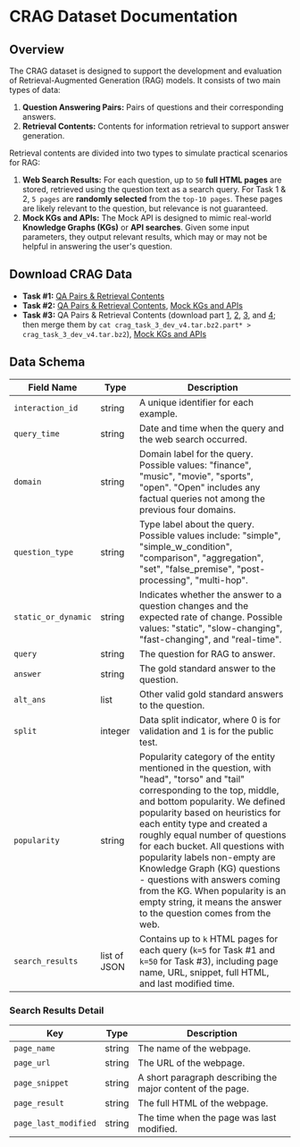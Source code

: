 # CRAG Dataset Documentation

## Overview

The CRAG dataset is designed to support the development and evaluation of Retrieval-Augmented Generation (RAG) models. It consists of two main types of data:

1. **Question Answering Pairs:** Pairs of questions and their corresponding answers.
2. **Retrieval Contents:** Contents for information retrieval to support answer generation.

Retrieval contents are divided into two types to simulate practical scenarios for RAG:

1. **Web Search Results:** For each question, up to `50` **full HTML pages** are stored, retrieved using the question text as a search query. For Task 1 & 2, `5 pages` are **randomly selected** from the `top-10 pages`. These pages are likely relevant to the question, but relevance is not guaranteed.
2. **Mock KGs and APIs:** The Mock API is designed to mimic real-world **Knowledge Graphs (KGs)** or **API searches**. Given some input parameters, they output relevant results, which may or may not be helpful in answering the user's question.

## Download CRAG Data

- **Task #1:** [QA Pairs & Retrieval Contents](https://github.com/facebookresearch/CRAG/raw/refs/heads/main/data/crag_task_1_and_2_dev_v4.jsonl.bz2?download=)
- **Task #2:** [QA Pairs & Retrieval Contents](https://github.com/facebookresearch/CRAG/raw/refs/heads/main/data/crag_task_1_and_2_dev_v4.jsonl.bz2?download=), [Mock KGs and APIs](/mock_api)
- **Task #3:** QA Pairs & Retrieval Contents (download part [1](https://github.com/facebookresearch/CRAG/raw/refs/heads/main/data/crag_task_3_dev_v4.tar.bz2.part1?download=), [2](https://github.com/facebookresearch/CRAG/raw/refs/heads/main/data/crag_task_3_dev_v4.tar.bz2.part2?download=), [3](https://github.com/facebookresearch/CRAG/raw/refs/heads/main/data/crag_task_3_dev_v4.tar.bz2.part3?download=), and [4](https://github.com/facebookresearch/CRAG/raw/refs/heads/main/data/crag_task_3_dev_v4.tar.bz2.part4?download=); then merge them by `cat crag_task_3_dev_v4.tar.bz2.part* > crag_task_3_dev_v4.tar.bz2`), [Mock KGs and APIs](/mock_api)

## Data Schema

| Field Name             | Type          | Description                                                                                                                                                           |
|------------------------|---------------|-----------------------------------------------------------------------------------------------------------------------------------------------------------------------|
| `interaction_id`       | string        | A unique identifier for each example.                                                                                                                                |
| `query_time`           | string        | Date and time when the query and the web search occurred.                                                                                                            |
| `domain`               | string        | Domain label for the query. Possible values: "finance", "music", "movie", "sports", "open". "Open" includes any factual queries not among the previous four domains. |
| `question_type`        | string        | Type label about the query. Possible values include: "simple", "simple_w_condition", "comparison", "aggregation", "set", "false_premise", "post-processing", "multi-hop".      |
| `static_or_dynamic`    | string        | Indicates whether the answer to a question changes and the expected rate of change. Possible values: "static", "slow-changing", "fast-changing", and "real-time".    |
| `query`                | string        | The question for RAG to answer.                                                                                                                                       |
| `answer`               | string        | The gold standard answer to the question.                                                                                                                             |
| `alt_ans`  | list        | Other valid gold standard answers to the question.                                                                                                                    |
| `split`                | integer       | Data split indicator, where 0 is for validation and 1 is for the public test.                                                                                         |
| `popularity`                | string       | Popularity category of the entity mentioned in the question, with "head", "torso" and "tail" corresponding to the top, middle, and bottom popularity. We defined popularity based on heuristics for each entity type and created a roughly equal number of questions for each bucket. All questions with popularity labels non-empty are Knowledge Graph (KG) questions - questions with answers coming from the KG. When popularity is an empty string, it means the answer to the question comes from the web.
| `search_results`       | list of JSON  | Contains up to `k` HTML pages for each query (`k=5` for Task #1 and `k=50` for Task #3), including page name, URL, snippet, full HTML, and last modified time.         |

### Search Results Detail

| Key                  | Type   | Description                                             |
|----------------------|--------|---------------------------------------------------------|
| `page_name`          | string | The name of the webpage.                                |
| `page_url`           | string | The URL of the webpage.                                 |
| `page_snippet`       | string | A short paragraph describing the major content of the page. |
| `page_result`        | string | The full HTML of the webpage.                           |
| `page_last_modified` | string | The time when the page was last modified.               |
